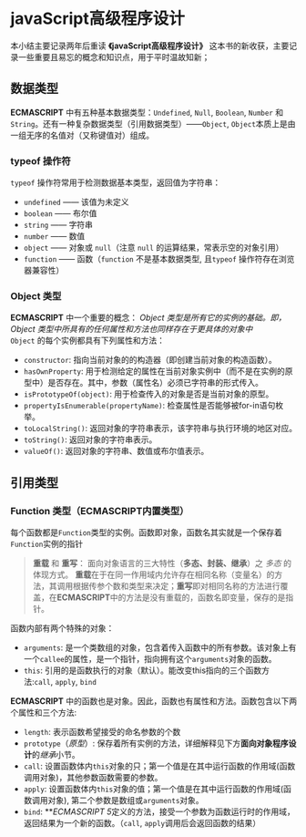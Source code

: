 # javaScript高级程序设计
本小结主要记录两年后重读 **《javaScript高级程序设计》** 这本书的新收获，主要记录一些重要且易忘的概念和知识点，用于平时温故知新；

## 数据类型
**ECMASCRIPT** 中有五种基本数据类型：`Undefined`, `Null`, `Boolean`, `Number` 和 `String`。还有一种复杂数据类型（引用数据类型）——`Object`, `Object`本质上是由一组无序的名值对（又称键值对）组成。

### typeof 操作符
`typeof` 操作符常用于检测数据基本类型，返回值为字符串：
- `undefined` —— 该值为未定义
- `boolean` —— 布尔值
- `string` —— 字符串
- `number` —— 数值
- `object` —— 对象或 `null`（注意 `null` 的运算结果，常表示空的对象引用）
- `function` —— 函数（`function` 不是基本数据类型, 且`typeof` 操作符存在浏览器兼容性）

### Object 类型
**ECMASCRIPT** 中一个重要的概念： *Object 类型是所有它的实例的基础。即，Object 类型中所具有的任何属性和方法也同样存在于更具体的对象中*  
`Object` 的每个实例都具有下列属性和方法：
- `constructor`: 指向当前对象的的构造器（即创建当前对象的构造函数）。
- `hasOwnProperty`: 用于检测给定的属性在当前对象实例中（而不是在实例的原型中）是否存在。其中，参数（属性名）必须已字符串的形式传入。
- `isPrototypeOf(object)`: 用于检查传入的对象是否是当前对象的原型。
- `propertyIsEnumerable(propertyName)`: 检查属性是否能够被for-in语句枚举。
- `toLocalString()`: 返回对象的字符串表示，该字符串与执行环境的地区对应。
- `toString()`: 返回对象的字符串表示。
- `valueOf()`: 返回对象的字符串、数值或布尔值表示。

## 引用类型

### Function 类型（ECMASCRIPT内置类型）
每个函数都是`Function`类型的实例。函数即对象，函数名其实就是一个保存着`Function`实例的指针

> **重载** 和 **重写**：  面向对象语言的三大特性（**多态、封装、继承**）之 *多态* 的体现方式。 **重载**在于在同一作用域内允许存在相同名称（变量名）的方法，其调用根据传参个数和类型来决定；**重写**即对相同名称的方法进行覆盖，在**ECMASCRIPT**中的方法是没有重载的，函数名即变量，保存的是指针。

函数内部有两个特殊的对象：
- `arguments`: 是一个类数组的对象，包含着传入函数中的所有参数。该对象上有一个`callee`的属性，是一个指针，指向拥有这个`arguments`对象的函数。
- `this`: 引用的是函数执行的对象（默认）。能改变this指向的三个函数方法:`call`, `apply`, `bind`

**ECMASCRIPT** 中的函数也是对象。因此，函数也有属性和方法。函数包含以下两个属性和三个方法:
- `length`: 表示函数希望接受的命名参数的个数
- `prototype`（*原型*）: 保存着所有实例的方法，详细解释见下方**面向对象程序设计**的*继承*小节。
- `call`: 设置函数体内`this`对象的只；第一个值是在其中运行函数的作用域(函数调用对象)，其他参数函数需要的参数。
- `apply`: 设置函数体内`this`对象的值；第一个值是在其中运行函数的作用域(函数调用对象), 第二个参数是数组或`arguments`对象。
- `bind`: ***ECMASCRIPT 5*定义的方法，接受一个参数为函数运行时的作用域，返回结果为一个新的函数。（`call`, `apply`调用后会返回函数的结果）

